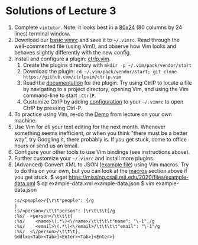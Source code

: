 # Solutions of Lecture 3

1. Complete `vimtutor`. Note: it looks best in a
   [80x24](https://en.wikipedia.org/wiki/VT100) (80 columns by 24 lines)
   terminal window.
1. Download our [basic vimrc](/2020/files/vimrc) and save it to `~/.vimrc`. Read
   through the well-commented file (using Vim!), and observe how Vim looks and
   behaves slightly differently with the new config.
1. Install and configure a plugin:
   [ctrlp.vim](https://github.com/ctrlpvim/ctrlp.vim).
    1. Create the plugins directory with `mkdir -p ~/.vim/pack/vendor/start`
    1. Download the plugin: `cd ~/.vim/pack/vendor/start; git clone https://github.com/ctrlpvim/ctrlp.vim`
    1. Read the
       [documentation](https://github.com/ctrlpvim/ctrlp.vim/blob/master/readme.md)
       for the plugin. Try using CtrlP to locate a file by navigating to a
       project directory, opening Vim, and using the Vim command-line to start
       `:CtrlP`.
    1. Customize CtrlP by adding
       [configuration](https://github.com/ctrlpvim/ctrlp.vim/blob/master/readme.md#basic-options)
       to your `~/.vimrc` to open CtrlP by pressing Ctrl-P.
1. To practice using Vim, re-do the [Demo](#demo) from lecture on your own
   machine.
1. Use Vim for _all_ your text editing for the next month. Whenever something
   seems inefficient, or when you think "there must be a better way", try
   Googling it, there probably is. If you get stuck, come to office hours or
   send us an email.
1. Configure your other tools to use Vim bindings (see instructions above).
1. Further customize your `~/.vimrc` and install more plugins.
1. (Advanced) Convert XML to JSON ([example file](/2020/files/example-data.xml))
   using Vim macros. Try to do this on your own, but you can look at the
   [macros](#macros) section above if you get stuck.
   $ wget https://missing.csail.mit.edu/2020/files/example-data.xml
   $ cp example-data.xml example-data.json
   $ vim example-data.json
    ```agsl
    :s/<people>/{\r\t"people": {/g
    j
    :s/<person>/\t\t"person": [\r\t\t\t{/g
    :%s/  <person>/\t\t\t{
    :%s/    <name>\(.*\)<\/name>/\t\t\t\t"name": "\-1",/g
    :%s/    <email>\(.*\)<\/email>/\t\t\t\t"email": "\-1"/g
    :%s/  <\/person>/\t\t\t},
    Gddlxo<Tab><Tab>]<Enter><Tab>}<Enter>}
    ```
